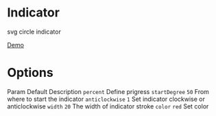 # Indicator
svg circle indicator

<a href="http://katerinanevel.github.io/Indicator/">Demo</a>

# Options

<th>Param</th>
<th>Default</th>
<th>Description</th>
</tr>
</thead>
<tbody>
<tr>
<td><code>percent</code></td>
<td><code></code></td>
<td>Define prigress</td>
</tr>
<tr>
<td><code>startDegree</code></td>
<td><code>50</code></td>
<td>From where to start the indicator</td>
</tr>
<tr>
<td><code>anticlockwise</code></td>
<td><code>1</code></td>
<td>Set indicator clockwise or anticlockwise</td>
</tr>
<tr>
<td><code>width</code></td>
<td><code>20</code></td>
<td>The width of indicator stroke</td>
</tr>
<tr>
<td><code>color</code></td>
<td><code>red</code></td>
<td>Set color</td>
</tr>
</tbody>
</table>
